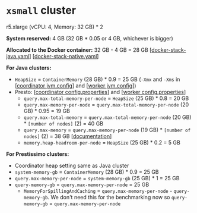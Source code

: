 # `xsmall` cluster
r5.xlarge (vCPU: 4, Memory: 32 GB) * 2

**System reserved:** 4 GB (32 GB * 0.05 or 4 GB, whichever is bigger)

**Allocated to the Docker container:** 32 GB - 4 GB = 28 GB [[docker-stack-java.yaml](docker-stack-java.yaml)] [[docker-stack-native.yaml](docker-stack-native.yaml)]

**For Java clusters:**
* `HeapSize` = `ContainerMemory` (28 GB) * 0.9 = 25 GB (`-Xmx` and `-Xms` in [[coordinator jvm.config](coordinator/jvm.config)] and [[worker jvm.config](workers/jvm.config)])
* Presto: [[coordinator config.properties](coordinator/config.properties)] and [[worker config.properties](worker/config.properties)]
  * `query.max-total-memory-per-node` = `HeapSize` (25 GB) * 0.8 = 20 GB
  * `query.max-memory-per-node` = `query.max-total-memory-per-node` (20 GB) * 0.95 = 19 GB
  * `query.max-total-memory` = `query.max-total-memory-per-node` (20 GB) * `[number of nodes]` (2) = 40 GB
  * `query.max-memory` = `query.max-memory-per-node` (19 GB) * `[number of nodes]` (2) = 38 GB [[documentation](https://prestodb.io/docs/current/admin/properties.html#memory-management-properties)]
  * `memory.heap-headroom-per-node` = `HeapSize` (25 GB) * 0.2 = 5 GB

**For Prestissimo clusters:**
* Coordinator heap setting same as Java cluster
* `system-memory-gb` = `ContainerMemory` (28 GB) * 0.9 = 25 GB
* `query.max-memory-per-node` = `system-memory-gb` (25 GB) * 1 = 25 GB
* `query-memory-gb` = `query.max-memory-per-node` = 25 GB
  * `MemoryForSpillingAndCaching` = `query.max-memory-per-node` - `query-memory-gb`. We don't need this for the benchmarking now so `query-memory-gb` = `query.max-memory-per-node`
